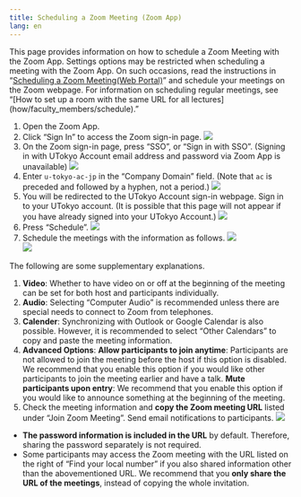 ```yaml
---
title: Scheduling a Zoom Meeting (Zoom App)
lang: en
---
```

This page provides information on how to schedule a Zoom Meeting with the Zoom App. Settings options may be restricted when scheduling a meeting with the Zoom App. On such occasions, read the instructions in “[Scheduling a Zoom Meeting(Web Portal)](create_room)” and schedule your meetings on the Zoom webpage. For information on scheduling regular meetings, see “[How to set up a room with the same URL for all lectures] (how/faculty_members/schedule).”

1. Open the Zoom App.
2. Click “Sign In” to access the Zoom sign-in page.
  ![](/zoom/img/zoom_signin_4.png)
3. On the Zoom sign-in page, press “SSO”, or “Sign in with SSO”. (Signing in with UTokyo Account email address and password via Zoom App is unavailable)
  ![](/zoom/img/zoom_signin_5.png)
4. Enter `u-tokyo-ac-jp` in the “Company Domain” field. (Note that `ac` is preceded and followed by a hyphen, not a period.)
  ![](/zoom/img/zoom_signin_6.png)
5. You will be redirected to the UTokyo Account sign-in webpage. Sign in to your UTokyo account. (It is possible that this page will not appear if you have already signed into your UTokyo Account.)
  ![](/zoom/img/zoom_signin_2.png)
6. Press “Schedule”.
  ![](/zoom/img/zoom_top2.png)
7. Schedule the meetings with the information as follows.
  ![](/zoom/img/zoom_schedule.png)  
  ![](/zoom/img/zoom_schedule_detail.png) 

The following are some supplementary explanations.
1. **Video**: Whether to have video on or off at the beginning of the meeting can be set for both host and participants individually.
2. **Audio**: Selecting “Computer Audio” is recommended unless there are special needs to connect to Zoom from telephones.
3. **Calender**: Synchronizing with Outlook or Google Calendar is also possible. However, it is recommended to select “Other Calendars” to copy and paste the meeting information.
4. **Advanced Options**: 
**Allow participants to join anytime**: Participants are not allowed to join the meeting before the host if this option is disabled. We recommend that you enable this option if you would like other participants to join the meeting earlier and have a talk.
**Mute participants upon entry**: We recommend that you enable this option if you would like to announce something at the beginning of the meeting.
5. Check the meeting information and **copy the Zoom meeting URL** listed under “Join Zoom Meeting”. Send email notifications to participants.
  ![](/zoom/img/zoom_schedule_info.png)

* **The password information is included in the URL** by default. Therefore, sharing the password separately is not required. 
* Some participants may access the Zoom meeting with the URL listed on the right of “Find your local number” if you also shared information other than the abovementioned URL. We recommend that you **only share the URL of the meetings**, instead of copying the whole invitation.
